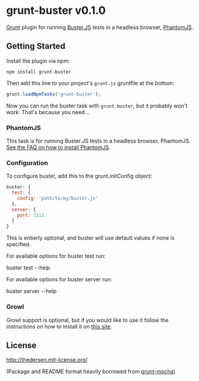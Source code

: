 # grunt-buster v0.1.0

[Grunt](https://github.com/cowboy/grunt) plugin for running [Buster.JS](http://busterjs.org/) tests in a headless browser, [PhantomJS](http://phantomjs.org/).

## Getting Started

Install the plugin via npm:

  `npm install grunt-buster`

Then add this line to your project's `grunt.js` gruntfile at the bottom:

```js
grunt.loadNpmTasks('grunt-buster');
```

Now you can run the buster task with `grunt buster`, but it probably won't work. That's because you need...

### PhantomJS

This task is for running Buster.JS tests in a headless browser, PhantomJS. [See the FAQ on how to install PhantomJS](https://github.com/cowboy/grunt/blob/master/docs/faq.md#why-does-grunt-complain-that-phantomjs-isnt-installed).

### Configuration

To configure buster, add this to the grunt.initConfig object:

```js
buster: {
  test: {
    config: 'path/to/my/buster.js'
  },
  server: {
    port: 1111
  }
}
```

This is entierly optional, and buster will use default values if none is specified.

For available options for buster test run:

  buster test --help

For available options for buster server run:

  buster server --help

### Growl

Growl support is optional, but if you would like to use it follow the instructions on how to install it on [this site](https://github.com/visionmedia/node-growl).

## License
http://thedersen.mit-license.org/

(Package and README format heavily borrowed from [grunt-mocha](https://github.com/kmiyashiro/grunt-mocha))